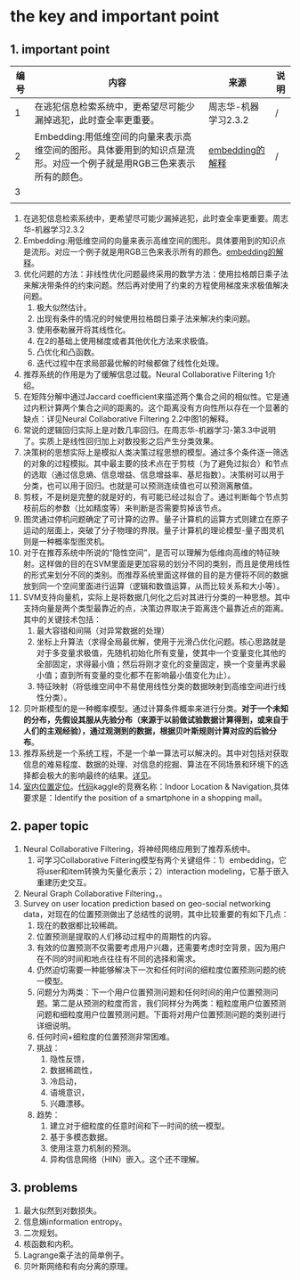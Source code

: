 # the key and important point

## 1. important point

|编号|内容|来源|说明|
|---|---|---|---|
|1|在逃犯信息检索系统中，更希望尽可能少漏掉逃犯，此时查全率更重要。|周志华-机器学习2.3.2|/|
|2|Embedding:用低维空间的向量来表示高维空间的图形。具体要用到的知识点是流形。对应一个例子就是用RGB三色来表示所有的颜色。|[embedding的解释](https://www.zhihu.com/question/38002635)|/|
|3||||
|||||

1. 在逃犯信息检索系统中，更希望尽可能少漏掉逃犯，此时查全率更重要。周志华-机器学习2.3.2
2. Embedding:用低维空间的向量来表示高维空间的图形。具体要用到的知识点是流形。对应一个例子就是用RGB三色来表示所有的颜色。[embedding的解释](https://www.zhihu.com/question/38002635)。
3. 优化问题的方法：非线性优化问题最终采用的数学方法：使用拉格朗日乘子法来解决带条件的约束问题。然后再对使用了约束的方程使用梯度来求极值解决问题。
   1. 极大似然估计。
   2. 出现有条件的情况的时候使用拉格朗日乘子法来解决约束问题。
   3. 使用泰勒展开将其线性化。
   4. 在2的基础上使用梯度或者其他优化方法来求极值。
   5. 凸优化和凸函数。
   6. 迭代过程中在求局部最优解的时候都做了线性化处理。
4. 推荐系统的作用是为了缓解信息过载。Neural Collaborative Filtering 1介绍。
5. 在矩阵分解中通过Jaccard coefficient来描述两个集合之间的相似性。它是通过内积计算两个集合之间的距离的。这个距离没有方向性所以存在一个显著的缺点：详见Neural Collaborative Filtering 2.2中图1的解释。
6. 常说的逻辑回归实际上是对数几率回归。在周志华-机器学习-第3.3中说明了。实质上是线性回归加上对数投影之后产生分类效果。
7. 决策树的思想实际上是模拟人类决策过程思想的模型。通过多个条件逐一筛选的对象的过程模拟。其中最主要的技术点在于剪枝（为了避免过拟合）和节点的选取（通过信息熵、信息增益、信息增益率、基尼指数）。决策树可以用于分类，也可以用于回归。也就是可以预测连续值也可以预测离散值。
8. 剪枝，不是树是完整的就是好的，有可能已经过拟合了。通过判断每个节点剪枝前后的参数（比如精度等）来判断是否需要剪掉该节点。
9. 图灵通过停机问题确定了可计算的边界。量子计算机的运算方式则建立在原子运动的层面上，突破了分子物理的界限。量子计算机的理论模型-量子图灵机则是一种概率型图灵机。
10. 对于在推荐系统中所说的“隐性空间”，是否可以理解为低维向高维的特征映射。这样做的目的在SVM里面是更加容易的划分不同的类别，而且是使用线性的形式来划分不同的类别。而推荐系统里面这样做的目的是方便将不同的数据放到同一个空间里面进行运算（逻辑和数值运算，从而比较关系和大小等）。
11. SVM支持向量机，实际上是将数据几何化之后对其进行分类的一种思想。其中支持向量是两个类型最靠近的点，决策边界取决于距离连个最靠近点的距离。其中的关键技术包括：
    1. 最大容错和间隔（对异常数据的处理）
    2. 坐标上升算法（求得全局最优解，使用于光滑凸优化问题。核心思路就是对于多变量求极值，先随机初始化所有变量，使其中一个变量变化其他的全部固定，求得最小值；然后将刚才变化的变量固定，换一个变量再求最小值；直到所有变量的变化都不在影响最小值变化为止）。
    3. 特征映射（将低维空间中不易使用线性分类的数据映射到高维空间进行线性分类）。
12. 贝叶斯模型的是一种概率模型。通过计算条件概率来进行分类。**对于一个未知的分布，先假设其服从先验分布（来源于以前做试验数据计算得到，或来自于人们的主观经验），通过观测到的数据，根据贝叶斯规则计算对应的后验分布**。
13. 推荐系统是一个系统工程，不是一个单一算法可以解决的。其中对包括对获取信息的难易程度、数据的处理、对信息的挖掘、算法在不同场景和环境下的选择都会极大的影响最终的结果。[详见](RecommendationSystem/1RecommendationSystem.md)。
14. [室内位置定位](https://www.kaggle.com/c/indoor-location-navigation/discussion/240176)。[代码](https://github.com/ttvand/Indoor-Location-Navigation-Public)kaggle的竞赛名称：Indoor Location & Navigation,具体要求是：Identify the position of a smartphone in a shopping mall。

## 2. paper topic

1. Neural Collaborative Filtering，将神经网络应用到了推荐系统中。
   1. 可学习Collaborative Filtering模型有两个关键组件：1）embedding，它将user和item转换为矢量化表示；2）interaction modeling，它基于嵌入重建历史交互。
2. Neural Graph Collaborative Filtering，。
3. Survey on user location prediction based on geo-social networking data，对现在的位置预测做出了总结性的说明，其中比较重要的有如下几点：
   1. 现在的数据都比较稀疏。
   2. 位置预测是提取的人们移动过程中的周期性的内容。
   3. 有效的位置预测不仅需要考虑用户兴趣，还需要考虑时空背景，因为用户在不同的时间和地点往往有不同的选择和需求。
   4. 仍然迫切需要一种能够解决下一次和任何时间的细粒度位置预测问题的统一模型。
   5. 问题分为两类：下一个用户位置预测问题和任何时间的用户位置预测问题。第二是从预测的粒度而言，我们同样分为两类：粗粒度用户位置预测问题和细粒度用户位置预测问题。下面将对用户位置预测问题的类别进行详细说明。
   6. 任何时间+细粒度的位置预测非常困难。
   7. 挑战：
      1. 隐性反馈，
      2. 数据稀疏性，
      3. 冷启动，
      4. 语境意识，
      5. 兴趣漂移。
   8. 趋势：
      1. 建立对于细粒度的任意时间和下一时间的统一模型。
      2. 基于多模态数据。
      3. 使用注意力机制的预测。
      4. 异构信息网络（HIN）嵌入。这个还不理解。

## 3. problems

1. 最大似然到对数损失。
2. 信息熵information entropy。
3. 二次规划。
4. 核函数和内积。
5. Lagrange乘子法的简单例子。
6. 贝叶斯网络和有向分离的原理。
